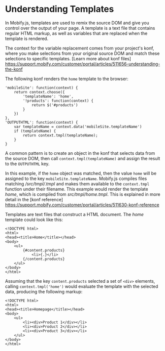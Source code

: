 # Understanding Templates
    
In Mobify.js, templates are used to remix the source DOM and give you control over the output of your page. A template is a text file that contains regular HTML markup, as well as variables that are replaced when the template is rendered. 

The context for the variable replacement comes from your project's konf, where you make selections from your original source DOM and match these selections to specific templates. [Learn more about konf files] https://support.mobify.com/customer/portal/articles/511656-understanding-the-konf

The following konf renders the `home` template to the browser:

    'mobileSite': function(context) {
        return context.choose({
            'templateName': 'home',
            '!products': function(context) {
                return $('#products')
            }
        })
    },
    'OUTPUTHTML': function(context) {
        var templateName = context.data('mobileSite.templateName')
        if (templateName) {
            return context.tmpl(templateName);
        }
    }

A common pattern is to create an object in the konf that selects data from the source DOM, then call `context.tmpl(templateName)` and assign the result to the `OUTPUTHTML` key.

In this example, if the `home` object was matched, then the value `home` will be assigned to the key `mobileSite.templateName`. Mobify.js compiles files matching _/src/tmpl/<filename>.tmpl_ and makes them available to the `context.tmpl` function under their filename. This example would render the template _home_, which is compiled from _src/tmpl/home.tmpl_. This is explained in more detail in the [konf reference] https://support.mobify.com/customer/portal/articles/511630-konf-reference

Templates are text files that construct a HTML document. The _home_ template could look like this:

    <!DOCTYPE html>
    <html>
    <head><title>Home</title></head>
    <body>
        <ul>
            {#content.products}
                <li>{.}</li>
            {/content.products}
        </ul>
    </body>
    </html>

Assuming that the key `content.products` selected a set of `<div>` elements, calling `context.tmpl('home')` would evaluate the template with the selected data, producing the following markup:

    <!DOCTYPE html>
    <html>
    <head><title>Homepage</title></head>
    <body>
        <ul>
            <li><div>Product 1</div></li>
            <li><div>Product 2</div></li>
            <li><div>Product 3</div></li>
        </ul>
    </body>
    </html>